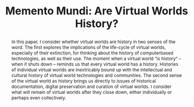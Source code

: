 ---
abstract: In this paper, I consider whether virtual worlds are history in two senses
  of the word. The first explores the implications of the life-cycle of virtual worlds,
  especially of their extinction, for thinking about the history of computerbased
  technologies, as well as their use. The moment when a virtual world “is history”
  – when it shuts down – reminds us that every virtual world has a history. Histories
  of individual virtual worlds are inextricably bound up with the intellectual and
  cultural history of virtual world technologies and communities. The second sense
  of the virtual world as history brings us directly to issues of historical documentation,
  digital preservation and curation of virtual worlds. I consider what will remain
  of virtual worlds after they close down, either individually or perhaps even collectively.
creators:
- Lowood, Henry
date: null
document_url: https://services.phaidra.univie.ac.at/api/object/o:294003/download
grand_parent: iPRES
institutions: []
keywords:
- san francisco
landing_page_url: https://phaidra.univie.ac.at/o:294003
language: eng
layout: publication
license: CC BY-SA 3.0 AT
notes_url: null
parent: iPRES 2009
publication_type: paper
size: 724952
slides_url: null
source_name: iPRES
title: 'Memento Mundi: Are Virtual Worlds History?'
year: 2009
---